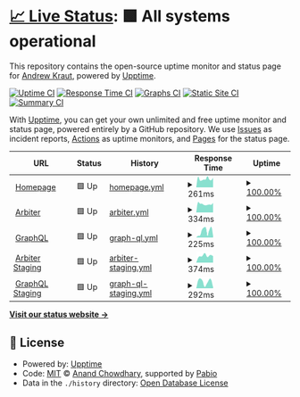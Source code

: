 # [📈 Live Status](https://opie4624.github.io/permiso-status): <!--live status--> **🟩 All systems operational**

This repository contains the open-source uptime monitor and status page for [Andrew Kraut](http://opie.at/), powered by [Upptime](https://github.com/upptime/upptime).

[![Uptime CI](https://github.com/opie4624/permiso-status/workflows/Uptime%20CI/badge.svg)](https://github.com/opie4624/permiso-status/actions?query=workflow%3A%22Uptime+CI%22)
[![Response Time CI](https://github.com/opie4624/permiso-status/workflows/Response%20Time%20CI/badge.svg)](https://github.com/opie4624/permiso-status/actions?query=workflow%3A%22Response+Time+CI%22)
[![Graphs CI](https://github.com/opie4624/permiso-status/workflows/Graphs%20CI/badge.svg)](https://github.com/opie4624/permiso-status/actions?query=workflow%3A%22Graphs+CI%22)
[![Static Site CI](https://github.com/opie4624/permiso-status/workflows/Static%20Site%20CI/badge.svg)](https://github.com/opie4624/permiso-status/actions?query=workflow%3A%22Static+Site+CI%22)
[![Summary CI](https://github.com/opie4624/permiso-status/workflows/Summary%20CI/badge.svg)](https://github.com/opie4624/permiso-status/actions?query=workflow%3A%22Summary+CI%22)

With [Upptime](https://upptime.js.org), you can get your own unlimited and free uptime monitor and status page, powered entirely by a GitHub repository. We use [Issues](https://github.com/opie4624/permiso-status/issues) as incident reports, [Actions](https://github.com/opie4624/permiso-status/actions) as uptime monitors, and [Pages](https://opie4624.github.io/permiso-status) for the status page.

<!--start: status pages-->
<!-- This summary is generated by Upptime (https://github.com/upptime/upptime) -->
<!-- Do not edit this manually, your changes will be overwritten -->
<!-- prettier-ignore -->
| URL | Status | History | Response Time | Uptime |
| --- | ------ | ------- | ------------- | ------ |
| <img alt="" src="https://icons.duckduckgo.com/ip3/permiso.io.ico" height="13"> [Homepage](https://permiso.io) | 🟩 Up | [homepage.yml](https://github.com/opie4624/permiso-status/commits/HEAD/history/homepage.yml) | <details><summary><img alt="Response time graph" src="./graphs/homepage/response-time-week.png" height="20"> 261ms</summary><br><a href="https://opie4624.github.io/permiso-status/history/homepage"><img alt="Response time 261" src="https://img.shields.io/endpoint?url=https%3A%2F%2Fraw.githubusercontent.com%2Fopie4624%2Fpermiso-status%2FHEAD%2Fapi%2Fhomepage%2Fresponse-time.json"></a><br><a href="https://opie4624.github.io/permiso-status/history/homepage"><img alt="24-hour response time 284" src="https://img.shields.io/endpoint?url=https%3A%2F%2Fraw.githubusercontent.com%2Fopie4624%2Fpermiso-status%2FHEAD%2Fapi%2Fhomepage%2Fresponse-time-day.json"></a><br><a href="https://opie4624.github.io/permiso-status/history/homepage"><img alt="7-day response time 261" src="https://img.shields.io/endpoint?url=https%3A%2F%2Fraw.githubusercontent.com%2Fopie4624%2Fpermiso-status%2FHEAD%2Fapi%2Fhomepage%2Fresponse-time-week.json"></a><br><a href="https://opie4624.github.io/permiso-status/history/homepage"><img alt="30-day response time 261" src="https://img.shields.io/endpoint?url=https%3A%2F%2Fraw.githubusercontent.com%2Fopie4624%2Fpermiso-status%2FHEAD%2Fapi%2Fhomepage%2Fresponse-time-month.json"></a><br><a href="https://opie4624.github.io/permiso-status/history/homepage"><img alt="1-year response time 261" src="https://img.shields.io/endpoint?url=https%3A%2F%2Fraw.githubusercontent.com%2Fopie4624%2Fpermiso-status%2FHEAD%2Fapi%2Fhomepage%2Fresponse-time-year.json"></a></details> | <details><summary><a href="https://opie4624.github.io/permiso-status/history/homepage">100.00%</a></summary><a href="https://opie4624.github.io/permiso-status/history/homepage"><img alt="All-time uptime 100.00%" src="https://img.shields.io/endpoint?url=https%3A%2F%2Fraw.githubusercontent.com%2Fopie4624%2Fpermiso-status%2FHEAD%2Fapi%2Fhomepage%2Fuptime.json"></a><br><a href="https://opie4624.github.io/permiso-status/history/homepage"><img alt="24-hour uptime 100.00%" src="https://img.shields.io/endpoint?url=https%3A%2F%2Fraw.githubusercontent.com%2Fopie4624%2Fpermiso-status%2FHEAD%2Fapi%2Fhomepage%2Fuptime-day.json"></a><br><a href="https://opie4624.github.io/permiso-status/history/homepage"><img alt="7-day uptime 100.00%" src="https://img.shields.io/endpoint?url=https%3A%2F%2Fraw.githubusercontent.com%2Fopie4624%2Fpermiso-status%2FHEAD%2Fapi%2Fhomepage%2Fuptime-week.json"></a><br><a href="https://opie4624.github.io/permiso-status/history/homepage"><img alt="30-day uptime 100.00%" src="https://img.shields.io/endpoint?url=https%3A%2F%2Fraw.githubusercontent.com%2Fopie4624%2Fpermiso-status%2FHEAD%2Fapi%2Fhomepage%2Fuptime-month.json"></a><br><a href="https://opie4624.github.io/permiso-status/history/homepage"><img alt="1-year uptime 100.00%" src="https://img.shields.io/endpoint?url=https%3A%2F%2Fraw.githubusercontent.com%2Fopie4624%2Fpermiso-status%2FHEAD%2Fapi%2Fhomepage%2Fuptime-year.json"></a></details>
| <img alt="" src="https://icons.duckduckgo.com/ip3/arbiter.permiso.io.ico" height="13"> [Arbiter](https://arbiter.permiso.io) | 🟩 Up | [arbiter.yml](https://github.com/opie4624/permiso-status/commits/HEAD/history/arbiter.yml) | <details><summary><img alt="Response time graph" src="./graphs/arbiter/response-time-week.png" height="20"> 334ms</summary><br><a href="https://opie4624.github.io/permiso-status/history/arbiter"><img alt="Response time 334" src="https://img.shields.io/endpoint?url=https%3A%2F%2Fraw.githubusercontent.com%2Fopie4624%2Fpermiso-status%2FHEAD%2Fapi%2Farbiter%2Fresponse-time.json"></a><br><a href="https://opie4624.github.io/permiso-status/history/arbiter"><img alt="24-hour response time 355" src="https://img.shields.io/endpoint?url=https%3A%2F%2Fraw.githubusercontent.com%2Fopie4624%2Fpermiso-status%2FHEAD%2Fapi%2Farbiter%2Fresponse-time-day.json"></a><br><a href="https://opie4624.github.io/permiso-status/history/arbiter"><img alt="7-day response time 334" src="https://img.shields.io/endpoint?url=https%3A%2F%2Fraw.githubusercontent.com%2Fopie4624%2Fpermiso-status%2FHEAD%2Fapi%2Farbiter%2Fresponse-time-week.json"></a><br><a href="https://opie4624.github.io/permiso-status/history/arbiter"><img alt="30-day response time 334" src="https://img.shields.io/endpoint?url=https%3A%2F%2Fraw.githubusercontent.com%2Fopie4624%2Fpermiso-status%2FHEAD%2Fapi%2Farbiter%2Fresponse-time-month.json"></a><br><a href="https://opie4624.github.io/permiso-status/history/arbiter"><img alt="1-year response time 334" src="https://img.shields.io/endpoint?url=https%3A%2F%2Fraw.githubusercontent.com%2Fopie4624%2Fpermiso-status%2FHEAD%2Fapi%2Farbiter%2Fresponse-time-year.json"></a></details> | <details><summary><a href="https://opie4624.github.io/permiso-status/history/arbiter">100.00%</a></summary><a href="https://opie4624.github.io/permiso-status/history/arbiter"><img alt="All-time uptime 100.00%" src="https://img.shields.io/endpoint?url=https%3A%2F%2Fraw.githubusercontent.com%2Fopie4624%2Fpermiso-status%2FHEAD%2Fapi%2Farbiter%2Fuptime.json"></a><br><a href="https://opie4624.github.io/permiso-status/history/arbiter"><img alt="24-hour uptime 100.00%" src="https://img.shields.io/endpoint?url=https%3A%2F%2Fraw.githubusercontent.com%2Fopie4624%2Fpermiso-status%2FHEAD%2Fapi%2Farbiter%2Fuptime-day.json"></a><br><a href="https://opie4624.github.io/permiso-status/history/arbiter"><img alt="7-day uptime 100.00%" src="https://img.shields.io/endpoint?url=https%3A%2F%2Fraw.githubusercontent.com%2Fopie4624%2Fpermiso-status%2FHEAD%2Fapi%2Farbiter%2Fuptime-week.json"></a><br><a href="https://opie4624.github.io/permiso-status/history/arbiter"><img alt="30-day uptime 100.00%" src="https://img.shields.io/endpoint?url=https%3A%2F%2Fraw.githubusercontent.com%2Fopie4624%2Fpermiso-status%2FHEAD%2Fapi%2Farbiter%2Fuptime-month.json"></a><br><a href="https://opie4624.github.io/permiso-status/history/arbiter"><img alt="1-year uptime 100.00%" src="https://img.shields.io/endpoint?url=https%3A%2F%2Fraw.githubusercontent.com%2Fopie4624%2Fpermiso-status%2FHEAD%2Fapi%2Farbiter%2Fuptime-year.json"></a></details>
| <img alt="" src="https://icons.duckduckgo.com/ip3/arbiter.permiso.io.ico" height="13"> [GraphQL](https://arbiter.permiso.io/api/dev/graphql) | 🟩 Up | [graph-ql.yml](https://github.com/opie4624/permiso-status/commits/HEAD/history/graph-ql.yml) | <details><summary><img alt="Response time graph" src="./graphs/graph-ql/response-time-week.png" height="20"> 225ms</summary><br><a href="https://opie4624.github.io/permiso-status/history/graph-ql"><img alt="Response time 225" src="https://img.shields.io/endpoint?url=https%3A%2F%2Fraw.githubusercontent.com%2Fopie4624%2Fpermiso-status%2FHEAD%2Fapi%2Fgraph-ql%2Fresponse-time.json"></a><br><a href="https://opie4624.github.io/permiso-status/history/graph-ql"><img alt="24-hour response time 177" src="https://img.shields.io/endpoint?url=https%3A%2F%2Fraw.githubusercontent.com%2Fopie4624%2Fpermiso-status%2FHEAD%2Fapi%2Fgraph-ql%2Fresponse-time-day.json"></a><br><a href="https://opie4624.github.io/permiso-status/history/graph-ql"><img alt="7-day response time 225" src="https://img.shields.io/endpoint?url=https%3A%2F%2Fraw.githubusercontent.com%2Fopie4624%2Fpermiso-status%2FHEAD%2Fapi%2Fgraph-ql%2Fresponse-time-week.json"></a><br><a href="https://opie4624.github.io/permiso-status/history/graph-ql"><img alt="30-day response time 225" src="https://img.shields.io/endpoint?url=https%3A%2F%2Fraw.githubusercontent.com%2Fopie4624%2Fpermiso-status%2FHEAD%2Fapi%2Fgraph-ql%2Fresponse-time-month.json"></a><br><a href="https://opie4624.github.io/permiso-status/history/graph-ql"><img alt="1-year response time 225" src="https://img.shields.io/endpoint?url=https%3A%2F%2Fraw.githubusercontent.com%2Fopie4624%2Fpermiso-status%2FHEAD%2Fapi%2Fgraph-ql%2Fresponse-time-year.json"></a></details> | <details><summary><a href="https://opie4624.github.io/permiso-status/history/graph-ql">100.00%</a></summary><a href="https://opie4624.github.io/permiso-status/history/graph-ql"><img alt="All-time uptime 100.00%" src="https://img.shields.io/endpoint?url=https%3A%2F%2Fraw.githubusercontent.com%2Fopie4624%2Fpermiso-status%2FHEAD%2Fapi%2Fgraph-ql%2Fuptime.json"></a><br><a href="https://opie4624.github.io/permiso-status/history/graph-ql"><img alt="24-hour uptime 100.00%" src="https://img.shields.io/endpoint?url=https%3A%2F%2Fraw.githubusercontent.com%2Fopie4624%2Fpermiso-status%2FHEAD%2Fapi%2Fgraph-ql%2Fuptime-day.json"></a><br><a href="https://opie4624.github.io/permiso-status/history/graph-ql"><img alt="7-day uptime 100.00%" src="https://img.shields.io/endpoint?url=https%3A%2F%2Fraw.githubusercontent.com%2Fopie4624%2Fpermiso-status%2FHEAD%2Fapi%2Fgraph-ql%2Fuptime-week.json"></a><br><a href="https://opie4624.github.io/permiso-status/history/graph-ql"><img alt="30-day uptime 100.00%" src="https://img.shields.io/endpoint?url=https%3A%2F%2Fraw.githubusercontent.com%2Fopie4624%2Fpermiso-status%2FHEAD%2Fapi%2Fgraph-ql%2Fuptime-month.json"></a><br><a href="https://opie4624.github.io/permiso-status/history/graph-ql"><img alt="1-year uptime 100.00%" src="https://img.shields.io/endpoint?url=https%3A%2F%2Fraw.githubusercontent.com%2Fopie4624%2Fpermiso-status%2FHEAD%2Fapi%2Fgraph-ql%2Fuptime-year.json"></a></details>
| <img alt="" src="https://icons.duckduckgo.com/ip3/staging-arbiter.permiso.io.ico" height="13"> [Arbiter Staging](https://staging-arbiter.permiso.io) | 🟩 Up | [arbiter-staging.yml](https://github.com/opie4624/permiso-status/commits/HEAD/history/arbiter-staging.yml) | <details><summary><img alt="Response time graph" src="./graphs/arbiter-staging/response-time-week.png" height="20"> 374ms</summary><br><a href="https://opie4624.github.io/permiso-status/history/arbiter-staging"><img alt="Response time 374" src="https://img.shields.io/endpoint?url=https%3A%2F%2Fraw.githubusercontent.com%2Fopie4624%2Fpermiso-status%2FHEAD%2Fapi%2Farbiter-staging%2Fresponse-time.json"></a><br><a href="https://opie4624.github.io/permiso-status/history/arbiter-staging"><img alt="24-hour response time 423" src="https://img.shields.io/endpoint?url=https%3A%2F%2Fraw.githubusercontent.com%2Fopie4624%2Fpermiso-status%2FHEAD%2Fapi%2Farbiter-staging%2Fresponse-time-day.json"></a><br><a href="https://opie4624.github.io/permiso-status/history/arbiter-staging"><img alt="7-day response time 374" src="https://img.shields.io/endpoint?url=https%3A%2F%2Fraw.githubusercontent.com%2Fopie4624%2Fpermiso-status%2FHEAD%2Fapi%2Farbiter-staging%2Fresponse-time-week.json"></a><br><a href="https://opie4624.github.io/permiso-status/history/arbiter-staging"><img alt="30-day response time 374" src="https://img.shields.io/endpoint?url=https%3A%2F%2Fraw.githubusercontent.com%2Fopie4624%2Fpermiso-status%2FHEAD%2Fapi%2Farbiter-staging%2Fresponse-time-month.json"></a><br><a href="https://opie4624.github.io/permiso-status/history/arbiter-staging"><img alt="1-year response time 374" src="https://img.shields.io/endpoint?url=https%3A%2F%2Fraw.githubusercontent.com%2Fopie4624%2Fpermiso-status%2FHEAD%2Fapi%2Farbiter-staging%2Fresponse-time-year.json"></a></details> | <details><summary><a href="https://opie4624.github.io/permiso-status/history/arbiter-staging">100.00%</a></summary><a href="https://opie4624.github.io/permiso-status/history/arbiter-staging"><img alt="All-time uptime 100.00%" src="https://img.shields.io/endpoint?url=https%3A%2F%2Fraw.githubusercontent.com%2Fopie4624%2Fpermiso-status%2FHEAD%2Fapi%2Farbiter-staging%2Fuptime.json"></a><br><a href="https://opie4624.github.io/permiso-status/history/arbiter-staging"><img alt="24-hour uptime 100.00%" src="https://img.shields.io/endpoint?url=https%3A%2F%2Fraw.githubusercontent.com%2Fopie4624%2Fpermiso-status%2FHEAD%2Fapi%2Farbiter-staging%2Fuptime-day.json"></a><br><a href="https://opie4624.github.io/permiso-status/history/arbiter-staging"><img alt="7-day uptime 100.00%" src="https://img.shields.io/endpoint?url=https%3A%2F%2Fraw.githubusercontent.com%2Fopie4624%2Fpermiso-status%2FHEAD%2Fapi%2Farbiter-staging%2Fuptime-week.json"></a><br><a href="https://opie4624.github.io/permiso-status/history/arbiter-staging"><img alt="30-day uptime 100.00%" src="https://img.shields.io/endpoint?url=https%3A%2F%2Fraw.githubusercontent.com%2Fopie4624%2Fpermiso-status%2FHEAD%2Fapi%2Farbiter-staging%2Fuptime-month.json"></a><br><a href="https://opie4624.github.io/permiso-status/history/arbiter-staging"><img alt="1-year uptime 100.00%" src="https://img.shields.io/endpoint?url=https%3A%2F%2Fraw.githubusercontent.com%2Fopie4624%2Fpermiso-status%2FHEAD%2Fapi%2Farbiter-staging%2Fuptime-year.json"></a></details>
| <img alt="" src="https://icons.duckduckgo.com/ip3/staging-arbiter.permiso.io.ico" height="13"> [GraphQL Staging](https://staging-arbiter.permiso.io/api/dev/graphql) | 🟩 Up | [graph-ql-staging.yml](https://github.com/opie4624/permiso-status/commits/HEAD/history/graph-ql-staging.yml) | <details><summary><img alt="Response time graph" src="./graphs/graph-ql-staging/response-time-week.png" height="20"> 292ms</summary><br><a href="https://opie4624.github.io/permiso-status/history/graph-ql-staging"><img alt="Response time 292" src="https://img.shields.io/endpoint?url=https%3A%2F%2Fraw.githubusercontent.com%2Fopie4624%2Fpermiso-status%2FHEAD%2Fapi%2Fgraph-ql-staging%2Fresponse-time.json"></a><br><a href="https://opie4624.github.io/permiso-status/history/graph-ql-staging"><img alt="24-hour response time 166" src="https://img.shields.io/endpoint?url=https%3A%2F%2Fraw.githubusercontent.com%2Fopie4624%2Fpermiso-status%2FHEAD%2Fapi%2Fgraph-ql-staging%2Fresponse-time-day.json"></a><br><a href="https://opie4624.github.io/permiso-status/history/graph-ql-staging"><img alt="7-day response time 292" src="https://img.shields.io/endpoint?url=https%3A%2F%2Fraw.githubusercontent.com%2Fopie4624%2Fpermiso-status%2FHEAD%2Fapi%2Fgraph-ql-staging%2Fresponse-time-week.json"></a><br><a href="https://opie4624.github.io/permiso-status/history/graph-ql-staging"><img alt="30-day response time 292" src="https://img.shields.io/endpoint?url=https%3A%2F%2Fraw.githubusercontent.com%2Fopie4624%2Fpermiso-status%2FHEAD%2Fapi%2Fgraph-ql-staging%2Fresponse-time-month.json"></a><br><a href="https://opie4624.github.io/permiso-status/history/graph-ql-staging"><img alt="1-year response time 292" src="https://img.shields.io/endpoint?url=https%3A%2F%2Fraw.githubusercontent.com%2Fopie4624%2Fpermiso-status%2FHEAD%2Fapi%2Fgraph-ql-staging%2Fresponse-time-year.json"></a></details> | <details><summary><a href="https://opie4624.github.io/permiso-status/history/graph-ql-staging">100.00%</a></summary><a href="https://opie4624.github.io/permiso-status/history/graph-ql-staging"><img alt="All-time uptime 100.00%" src="https://img.shields.io/endpoint?url=https%3A%2F%2Fraw.githubusercontent.com%2Fopie4624%2Fpermiso-status%2FHEAD%2Fapi%2Fgraph-ql-staging%2Fuptime.json"></a><br><a href="https://opie4624.github.io/permiso-status/history/graph-ql-staging"><img alt="24-hour uptime 100.00%" src="https://img.shields.io/endpoint?url=https%3A%2F%2Fraw.githubusercontent.com%2Fopie4624%2Fpermiso-status%2FHEAD%2Fapi%2Fgraph-ql-staging%2Fuptime-day.json"></a><br><a href="https://opie4624.github.io/permiso-status/history/graph-ql-staging"><img alt="7-day uptime 100.00%" src="https://img.shields.io/endpoint?url=https%3A%2F%2Fraw.githubusercontent.com%2Fopie4624%2Fpermiso-status%2FHEAD%2Fapi%2Fgraph-ql-staging%2Fuptime-week.json"></a><br><a href="https://opie4624.github.io/permiso-status/history/graph-ql-staging"><img alt="30-day uptime 100.00%" src="https://img.shields.io/endpoint?url=https%3A%2F%2Fraw.githubusercontent.com%2Fopie4624%2Fpermiso-status%2FHEAD%2Fapi%2Fgraph-ql-staging%2Fuptime-month.json"></a><br><a href="https://opie4624.github.io/permiso-status/history/graph-ql-staging"><img alt="1-year uptime 100.00%" src="https://img.shields.io/endpoint?url=https%3A%2F%2Fraw.githubusercontent.com%2Fopie4624%2Fpermiso-status%2FHEAD%2Fapi%2Fgraph-ql-staging%2Fuptime-year.json"></a></details>

<!--end: status pages-->

[**Visit our status website →**](https://opie4624.github.io/permiso-status)

## 📄 License

- Powered by: [Upptime](https://github.com/upptime/upptime)
- Code: [MIT](./LICENSE) © [Anand Chowdhary](https://anandchowdhary.com), supported by [Pabio](https://pabio.com)
- Data in the `./history` directory: [Open Database License](https://opendatacommons.org/licenses/odbl/1-0/)

